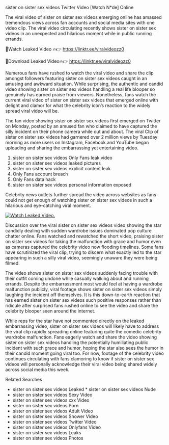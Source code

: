 ﻿sister on sister sex videos Twitter Video [Watch N*de] Online

The viral video of ﻿sister on sister sex videos emerging online has amassed tremendous views across fan accounts and social media sites with one video clip. The viral video circulating recently shows ﻿sister on sister sex videos in an unexpected and hilarious moment while in public running errands. 

🔴Watch Leaked Video 🔥👉  https://linktr.ee/viralvideozz0 

🔴Download Leaked Video🔥👉  https://linktr.ee/viralvideozz0 

Numerous fans have rushed to watch the viral video and share the clip amongst followers featuring ﻿sister on sister sex videos caught in an amusing and awkward situation. While surprising, the authentic and candid video showing ﻿sister on sister sex videos handling a real life blooper so genuinely has earned praise from viewers. Nonetheless, fans watch the current viral video of ﻿sister on sister sex videos that emerged online with delight and clamor for what the celebrity icon’s reaction to the widely spread viral video will be.

The fan video showing ﻿sister on sister sex videos first emerged on Twitter on Monday, posted by an amused fan who claimed to have captured the silly incident on their phone camera while out and about. The viral Clip of ﻿sister on sister sex videos had garnered over 2 million views by Tuesday morning as more users on Instagram, Facebook and YouTube began uploading and sharing the embarrassing yet entertaining video. 

1. ﻿sister on sister sex videos Only Fans leak video
2. ﻿sister on sister sex videos leaked pictures
3. ﻿sister on sister sex videos explicit content leak
4. Only Fans account breach
5. Only Fans data hack
6. ﻿sister on sister sex videos personal information exposed

Celebrity news outlets further spread the video across websites as fans could not get enough of watching ﻿sister on sister sex videos in such a hilarious and eye-catching viral moment. 

[![Watch Leaked Video.](https://miro.medium.com/v2/resize:fit:828/format:webp/1*cilzJN44JGOrTw9NJCrNHA.gif "Watch Leaked Video")](https://linktr.ee/viralvideozz0)

Discussion over the viral ﻿sister on sister sex videos video showing the star candidly dealing with sudden wardrobe issues dominated pop culture chatter online. Fans watched and rewatched the short video, praising ﻿sister on sister sex videos for taking the malfunction with grace and humor even as cameras captured the celebrity video now flooding timelines. Some fans have scrutinized the viral clip, trying to discern what exactly led to the star appearing in such a silly viral video, seemingly unaware they were being filmed.

The video shows ﻿sister on sister sex videos suddenly facing trouble with their outfit coming undone while casually walking about and running errands. Despite the embarrassment most would feel at having a wardrobe malfunction publicly, viral footage shows ﻿sister on sister sex videos simply laughing the incident off themselves. It is this down-to-earth reaction that has earned ﻿sister on sister sex videos such positive responses rather than ridicule after surprised fans rushed online to see the video and share the celebrity blooper seen around the internet.  

While reps for the star have not commented directly on the leaked embarrassing video, ﻿sister on sister sex videos will likely have to address the viral clip rapidly spreading online featuring quite the comedic celebrity wardrobe malfunction. Fans eagerly watch and share the video showing ﻿sister on sister sex videos handling the potentially humiliating public incident with such grace and humor, hoping the star also sees the humor in their candid moment going viral too. For now, footage of the celebrity video continues circulating with fans clamoring to know if ﻿sister on sister sex videos will personally acknowledge their viral video being shared widely across social media this week.

Related Searches
* ﻿sister on sister sex videos Leaked
﻿* sister on sister sex videos Nude
* ﻿sister on sister sex videos Sexy Video
* ﻿sister on sister sex videos xxx Video
* ﻿sister on sister sex videos Porn
* ﻿sister on sister sex videos Adult Video
* ﻿sister on sister sex videos Shower Video
* ﻿sister on sister sex videos Twitter Video
* ﻿sister on sister sex videos Onlyfans Video
* ﻿sister on sister sex videos Leaks
* ﻿sister on sister sex videos Photos
